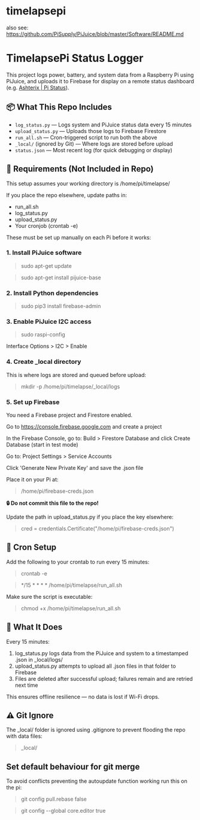# timelapsepi

also see: https://github.com/PiSupply/PiJuice/blob/master/Software/README.md

# TimelapsePi Status Logger

This project logs power, battery, and system data from a Raspberry Pi using PiJuice, and uploads it to Firebase for display on a remote status dashboard (e.g. [Ashterix | Pi Status](https://ashterix.com/status)).

## 📦 What This Repo Includes

- `log_status.py` — Logs system and PiJuice status data every 15 minutes
- `upload_status.py` — Uploads those logs to Firebase Firestore
- `run_all.sh` — Cron-triggered script to run both the above
- `_local/` (ignored by Git) — Where logs are stored before upload
- `status.json` — Most recent log (for quick debugging or display)

## 🔧 Requirements (Not Included in Repo)

This setup assumes your working directory is /home/pi/timelapse/

If you place the repo elsewhere, update paths in:
- run_all.sh
- log_status.py
- upload_status.py
- Your cronjob (crontab -e)

These must be set up manually on each Pi before it works:

### 1. Install PiJuice software
> sudo apt-get update

> sudo apt-get install pijuice-base

### 2. Install Python dependencies
> sudo pip3 install firebase-admin

### 3. Enable PiJuice I2C access
> sudo raspi-config  

Interface Options > I2C > Enable

### 4. Create _local directory
This is where logs are stored and queued before upload:

> mkdir -p /home/pi/timelapse/_local/logs

### 5. Set up Firebase
You need a Firebase project and Firestore enabled.

Go to https://console.firebase.google.com and create a project

In the Firebase Console, go to: Build > Firestore Database and click Create Database (start in test mode)

Go to: Project Settings > Service Accounts

Click 'Generate New Private Key' and save the .json file

Place it on your Pi at:

> /home/pi/firebase-creds.json

**🔒 Do not commit this file to the repo!**

Update the path in upload_status.py if you place the key elsewhere:

> cred = credentials.Certificate("/home/pi/firebase-creds.json")

## 🔁 Cron Setup
Add the following to your crontab to run every 15 minutes:

> crontab -e

> */15 * * * * /home/pi/timelapse/run_all.sh

Make sure the script is executable:

> chmod +x /home/pi/timelapse/run_all.sh

## 🔄 What It Does
Every 15 minutes:

1. log_status.py logs data from the PiJuice and system to a timestamped .json in _local/logs/
2. upload_status.py attempts to upload all .json files in that folder to Firebase
3. Files are deleted after successful upload; failures remain and are retried next time

This ensures offline resilience — no data is lost if Wi-Fi drops.

## ⚠️ Git Ignore
The _local/ folder is ignored using .gitignore to prevent flooding the repo with data files:

> _local/

## Set default behaviour for git merge
To avoid conflicts preventing the autoupdate function working run this on the pi:

> git config pull.rebase false

> git config --global core.editor true
